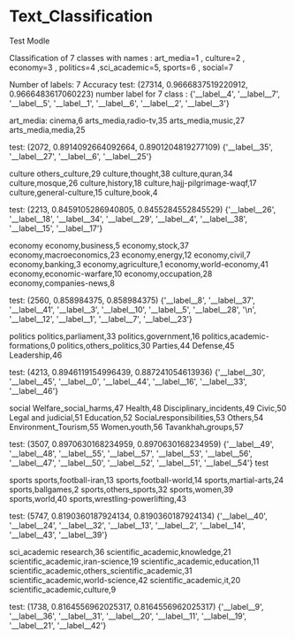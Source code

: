 # Text_Classification


Test Modle

Classification of 7 classes with names : art_media=1 , culture=2 , economy=3 , politics=4 ,sci_academic=5, sports=6 ,  social=7 

Number of labels: 7
Accuracy test:  (27314, 0.9666837519220912, 0.9666483617060223) 
number label for 7 class : {'__label__4', '__label__7', '__label__5', '__label__1', '__label__6', '__label__2', '__label__3'}

art_media:
  cinema,6
	arts_media,radio-tv,35
	arts_media,music,27
	arts_media,media,25
  
test:  (2072, 0.8914092664092664, 0.8901204819277109)
{'__label__35', '__label__27', '__label__6', '__label__25'} 



culture
  others_culture,29
	culture,thought,38
	culture,quran,34
	culture,mosque,26
	culture,history,18
	culture,hajj-pilgrimage-waqf,17
	culture,general-culture,15
	culture,book,4

test:  (2213, 0.8459105286940805, 0.8455284552845529)
{'__label__26', '__label__18', '__label__34', '__label__29', '__label__4', '__label__38', '__label__15', '__label__17'}

economy
  economy,business,5
	economy,stock,37
	economy,macroeconomics,23
	economy,energy,12
	economy,civil,7
	economy,banking,3
	economy,agriculture,1
	economy,world-economy,41
	economy,economic-warfare,10
	economy,occupation,28
	economy,companies-news,8

test:  (2560, 0.858984375, 0.858984375)
{'__label__8', '__label__37', '__label__41', '__label__3', '__label__10', '__label__5', '__label__28', '\n', '__label__12', '__label__1', '__label__7', '__label__23'}


politics
  politics,parliament,33
  politics,government,16
  politics,academic-formations,0
  politics,others_politics,30
  Parties,44
  Defense,45
  Leadership,46

test:  (4213, 0.8946119154996439, 0.887241054613936)
{'__label__30', '__label__45', '__label__0', '__label__44', '__label__16', '__label__33', '__label__46'}


social
  Welfare_social_harms,47
	Health,48
	Disciplinary_incidents,49
	Civic,50
	Legal and judicial,51
	Education,52
	Socialـresponsibilities,53
	Others,54
	Environment_Tourism,55
	Womenـyouth,56
	Tavankhahـgroups,57

test:  (3507, 0.8970630168234959, 0.8970630168234959)
{'__label__49', '__label__48', '__label__55', '__label__57', '__label__53', '__label__56', '__label__47', '__label__50', '__label__52', '__label__51', '__label__54'} test


sports
  sports,football-iran,13
	sports,football-world,14
	sports,martial-arts,24
	sports,ballgames,2
	sports,others_sports,32
	sports,women,39
	sports,world,40
	sports,wrestling-powerlifting,43

test:  (5747, 0.8190360187924134, 0.8190360187924134)
{'__label__40', '__label__24', '__label__32', '__label__13', '__label__2', '__label__14', '__label__43', '__label__39'}


sci_academic
  research,36
	scientific_academic,knowledge,21
	scientific_academic,iran-science,19
	scientific_academic,education,11
	scientific_academic,others_scientific_academic,31
	scientific_academic,world-science,42
	scientific_academic,it,20
	scientific_academic,culture,9

test:  (1738, 0.8164556962025317, 0.8164556962025317)
{'__label__9', '__label__36', '__label__31', '__label__20', '__label__11', '__label__19', '__label__21', '__label__42'}
















